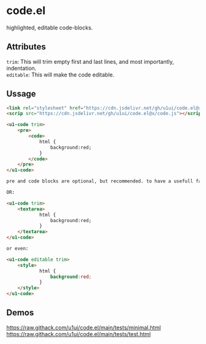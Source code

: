 # code.el
highlighted, editable code-blocks.


## Attributes

`trim`: This will trim empty first and last lines, and most importantly, indentation.  
`editable`: This will make the code editable.

## Ussage

```html
<link rel="stylesheet" href="https://cdn.jsdelivr.net/gh/u1ui/code.el@x.x.x/code.css">
<scrip src="https://cdn.jsdelivr.net/gh/u1ui/code.el@x/code.js"></script>

<u1-code trim>
    <pre>
        <code>
            html {
                background:red;
            }
        </code>
    </pre>
</u1-code>

pre and code blocks are optional, but recommended. to have a usefull fallback if javascript is disabled.

OR:

<u1-code trim>
    <textarea>
            html {
                background:red;
            }
    </textarea>
</u1-code>

or even:

<u1-code editable trim>
    <style>
            html {
                background:red;
            }
    </style>
</u1-code>


```


## Demos
https://raw.githack.com/u1ui/code.el/main/tests/minimal.html  
https://raw.githack.com/u1ui/code.el/main/tests/test.html  


